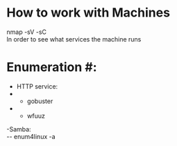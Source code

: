# How to work with Machines #

nmap -sV -sC <machine ip><br>
In order to see what services the machine runs<br>

# Enumeration #:

- HTTP service:<br>
- - gobuster<br>
- - wfuuz<br>

-Samba:<br>
-- enum4linux -a <machine ip>
